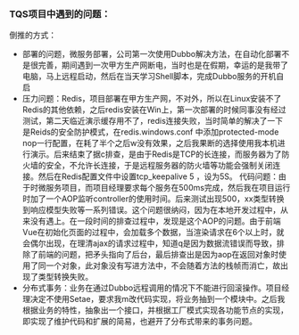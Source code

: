 ### TQS项目中遇到的问题：

倒推的方式：

- 部署的问题，微服务部署，公司第一次使用Dubbo解决方法，在自动化部署不是很完善，期间遇到一次甲方生产网断电，当时也是在假期，幸运的是我带了电脑，马上远程启动，然后在当天学习Shell脚本，完成Dubbo服务的开机自启
- 压力问题：Redis，项目部署在甲方生产网，不对外，所以在Linux安装不了Redis的其他依赖，之后redis安装在Win上，第一次部署的时候同事没有经过测试，第二天临近演示缓存用不了，redis连接失败，当时简单的解决了一下是Reids的安全防护模式，在redis.windows.conf  中添加protected-mode nop一行配置，在耗了半个之后w没有效果，之后我果断的选择使用我本机进行演示。后来结束了据c排查，是由于Redis是TCP的长连接，而服务器为了防火墙的安全，不允许长连接，于是远程服务器的防火墙等功能会强制关闭连接。然后在Redis配置文件中设置tcp_keepalive 5 ，设为5S。
  代码问题：由于时微服务项目，而项目经理要求每个服务在500ms完成，然后我在项目运行时加了一个AOP监听controller的使用时间。后来测试出现500，xx类型转换到响应模型失败等一系列错误。这个问题很纳闷，因为在本地开发过程中，从来没有遇上。在一段时间的排查过程中，发现是这个AOP的问题。由于前端Vue在初始化页面的过程中，会加载多个数据，当渲染请求在6个以上时，就会偶尔出现，在理清ajax的请求过程中，知道q是因为数据流错误而导致，排除了前端的问题，把矛头指向了后台，最后排查出是因为aop在返回对象时使用了同一个对象，此对象没有写进方法中，不会随着方法的栈帧而消亡，故出现了类型转换失败。
- 分布式事务：业务在通过Dubbo远程调用的情况下不能进行回滚操作。项目经理决定不使用Setae，要求我m改代码实现，将业务抽到一个模块中。之后我根据业务的特性，抽象出一个接口，并根据工厂模式实现各功能节点的实现，即实现了维护代码和扩展的简易，也避开了分布式带来的事务问题。